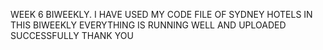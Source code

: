 WEEK 6 BIWEEKLY.
I HAVE USED MY CODE FILE OF SYDNEY HOTELS IN THIS BIWEEKLY
EVERYTHING IS RUNNING WELL AND UPLOADED SUCCESSFULLY
THANK YOU

